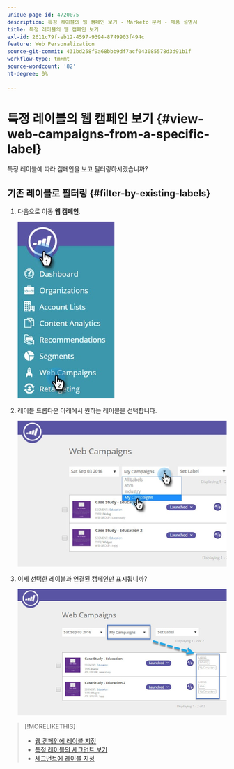 ```yaml
---
unique-page-id: 4720075
description: 특정 레이블의 웹 캠페인 보기 - Marketo 문서 - 제품 설명서
title: 특정 레이블의 웹 캠페인 보기
exl-id: 2611c79f-eb12-4597-9394-8749903f494c
feature: Web Personalization
source-git-commit: 431bd258f9a68bbb9df7acf043085578d3d91b1f
workflow-type: tm+mt
source-wordcount: '82'
ht-degree: 0%

---
```


# 특정 레이블의 웹 캠페인 보기 {#view-web-campaigns-from-a-specific-label}

특정 레이블에 따라 캠페인을 보고 필터링하시겠습니까?

## 기존 레이블로 필터링 {#filter-by-existing-labels}

1. 다음으로 이동 **웹 캠페인**.

   ![](assets/web-campaigns-hand-4.jpg)

1. 레이블 드롭다운 아래에서 원하는 레이블을 선택합니다.

   ![](assets/web-campaigns-my-campaigns-dropdown-1.jpg)

1. 이제 선택한 레이블과 연결된 캠페인만 표시됩니까?

   ![](assets/web-campaigns-label-showing-1.jpg)

>[!MORELIKETHIS]
>
>* [웹 캠페인에 레이블 지정](/help/marketo/product-docs/web-personalization/working-with-web-campaigns/label-your-web-campaigns.md)
>* [특정 레이블의 세그먼트 보기](/help/marketo/product-docs/web-personalization/using-web-segments/view-segments-from-a-specific-label.md)
>* [세그먼트에 레이블 지정](/help/marketo/product-docs/web-personalization/using-web-segments/label-your-segment.md)
